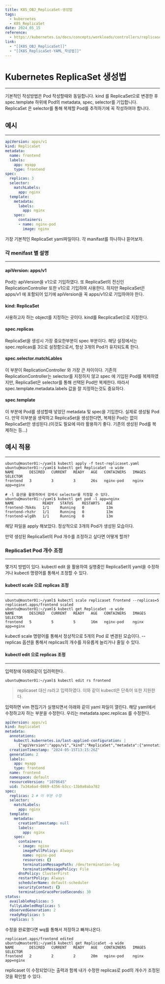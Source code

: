 ```yaml
---
title: K8S_OBJ_ReplicaSet-생성법
tags:
  - kubernetes
  - K8S_ReplicaSet
date: 2024_05_15
reference:
  - https://kubernetes.io/docs/concepts/workloads/controllers/replicaset/
link:
  - "[[K8S_OBJ_ReplicaSet]]"
  - "[[K8S_ReplicaSet-YAML_작성법]]"
---
```

# Kubernetes ReplicaSet 생성법
---
기본적인 작성방법은 Pod 작성할때와 동일합니다. kind 를 ReplicaSet으로 변경한 후 spec.template 하위에 Pod의 metadata, spec, selector를 기입합니다. ReplicaSet 은 selector를 통해 복제할 Pod를 추적하기에 꼭 작성하여야 합니다.

## 예시
---
```yaml
apiVersion: apps/v1
kind: ReplicaSet
metadata:
  name: frontend
  labels:
    app: myapp
    type: frontend
spec:
  replicas: 3
  selector:
    matchLabels:
      app: nginx
  template:
    metadata:
      labels:
        app: nginx
    spec:
      containers:
      - name: nginx-pod
        image: nginx
```

가장 기본적인 ReplicaSet yaml파일이다. 각 manifast를 하나하나 뜯어보자.

### 각 menifast 별 설명
---
#### apiVersion: apps/v1
Pod는 apiVersion을 v1으로 기입하였다. 또 ReplicaSet의 전신인 ReplicationController 또한 v1으로 기입하여 사용한다. 하지만 ReplicaSet은 apps/v1 에 포함되어 있기에 apiVersion을 꼭 apps/v1으로 기입하여야 한다.
#### kind: ReplicaSet
사용하고자 하는 object를 지정하는 곳이다. kind를 RecplicaSet으로 지정한다.
#### spec.replicas
ReplicaSet을 생성시 가장 중요한부분이 spec 부분이다. 해당 설정에서는 spec.replicas를 3으로 설정함으로서, 항상 3개의 Pod가 유지되도록 한다.
#### spec.selector.matchLables
이 부분이 ReplicationController 와 가장 큰 차이이다. 기존의 ReplicationController는 selector를 지정하지 않고 spec 에 기입된 Pod를 복제하였지만, ReplicaSet은 selector를 통해 선택된 Pod만 복제한다. 따라서 spec.template.metadata.labels 값을 잘 지정하는것도 중요하다.
#### spec.template
이 부분에 Pod를 생성할때 넣었던 metadata 및 spec을 기입한다. 실제로 생성될 Pod다. 만약 이부분을 생략하고 ReplicaSet을 생성한다면, 복제된 Pod는 없이 ReplicaSet만 생성된다.(이것도 필요에 따라 활용하기 좋다. 기존의 생성된 Pod를 복제하는 등...)

## 예시 적용
---
```shell
ubuntu@master01:~/yaml$ kubectl apply -f test-replicaset.yaml
ubuntu@master01:~/yaml$ kubectl get ReplicaSet -o wide
NAME       DESIRED   CURRENT   READY   AGE   CONTAINERS   IMAGES   SELECTOR
frontend   3         3         3       26s   nginx-pod    nginx    app=nginx

# -l 옵션을 활용하여서 검색시 selector를 지정할 수 있다.
ubuntu@master01:~/yaml$ kubectl get pod -l app=nginx
NAME             READY   STATUS    RESTARTS   AGE
frontend-7bk4s   1/1     Running   0          13m
frontend-rhzhr   1/1     Running   0          13m
frontend-wlg8h   1/1     Running   0          13m

```

해당 파일을 apply 해보았다. 정상적으로 3개의 Pod가 생성된 모습이다.

만약 생성된 ReplicaSet의 Pod 개수를 조정하고 싶다면 어떻게 할까?

### ReplicaSet Pod 개수 조정
---
몇가지 방법이 있다. kubectl edit 을 활용하여 실행중인 ReplicaSet의 yaml을 수정하거나 kubectl 명령어를 통해서 조정할 수 있다. 

#### kubectl scale 으로 replicas 조정
---
```shell
ubuntu@master01:~/yaml$ kubectl scale replicaset frontend --replicas=5
replicaset.apps/frontend scaled
ubuntu@master01:~/yaml$ kubectl get ReplicaSet -o wide
NAME       DESIRED   CURRENT   READY   AGE   CONTAINERS   IMAGES   SELECTOR
frontend   5         5         5       16m   nginx-pod    nginx    app=nginx
```

kubectl scale 명령어를 통해서 정상적으로 5개의 Pod 로 변경된 모습이다. --replicas 옵션을 통해서 replicas의 개수를 자유롭게 늘리거나 줄일 수 있다.

#### kubectl edit 으로 replicas 조정
---
입력창에 아래와같이 입려력한다.
```shell
ubuntu@master01:~/yaml$ kubectl edit rs frontend
```

> replicaset 대신 rs라고 입력하였다. 이와 같이 kubectl은 단축어 또한 지원한다.

입력하면 vim 편집기가 실행되면서 아래와 같이 yaml 파일이 열린다. 해당 yaml에서 수정하고자 하는 부분을 수정한다. 우리는 metadata.spec.replicas 를 수정한다.

```yaml
apiVersion: apps/v1
kind: ReplicaSet
metadata:
  annotations:
    kubectl.kubernetes.io/last-applied-configuration: |
      {"apiVersion":"apps/v1","kind":"ReplicaSet","metadata":{"annotations":{},"labels":{"app":"myapp","type":"frontend"},"name":"frontend","namespace":"default"},"spec":{"replicas":3,"selector":{"matchLabels":{"app":"nginx"}},"template":{"metadata":{"labels":{"app":"nginx"}},"spec":{"containers":[{"image":"nginx","name":"nginx-pod"}]}}}}
  creationTimestamp: "2024-05-15T13:15:26Z"
  generation: 2
  labels:
    app: myapp
    type: frontend
  name: frontend
  namespace: default
  resourceVersion: "1070645"
  uid: 7a34a6ad-0869-4356-b3cc-13b0a8aba782
spec:
  replicas: 2 # 이 부분 수정
  selector:
    matchLabels:
      app: nginx
  template:
    metadata:
      creationTimestamp: null
      labels:
        app: nginx
    spec:
      containers:
      - image: nginx
        imagePullPolicy: Always
        name: nginx-pod
        resources: {}
        terminationMessagePath: /dev/termination-log
        terminationMessagePolicy: File
      dnsPolicy: ClusterFirst
      restartPolicy: Always
      schedulerName: default-scheduler
      securityContext: {}
      terminationGracePeriodSeconds: 30
status:
  availableReplicas: 5
  fullyLabeledReplicas: 5
  observedGeneration: 2
  readyReplicas: 5
  replicas: 5
```

수정을 완료했다면 wq를 통해서 저장하고 빠져나온다.

```shell
replicaset.apps/frontend edited
ubuntu@master01:~/yaml$ kubectl get ReplicaSet -o wide
NAME       DESIRED   CURRENT   READY   AGE   CONTAINERS   IMAGES   SELECTOR
frontend   2         2         2       20m   nginx-pod    nginx    app=nginx
```

replicaset 이 수정되었다는 출력과 함께 내가 수정한 replicas로 pod의 개수가 조정된 것을 확인할  수 있다.